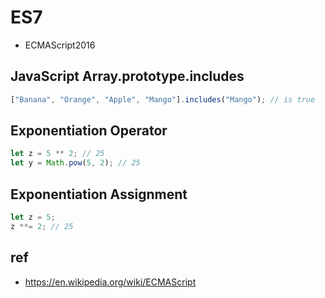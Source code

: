 # ES7
* ECMAScript2016

## JavaScript Array.prototype.includes
```js
["Banana", "Orange", "Apple", "Mango"].includes("Mango"); // is true
```

## Exponentiation Operator
```js
let z = 5 ** 2; // 25
let y = Math.pow(5, 2); // 25
```

## Exponentiation Assignment
```js
let z = 5;
z **= 2; // 25
```

## ref
* https://en.wikipedia.org/wiki/ECMAScript
